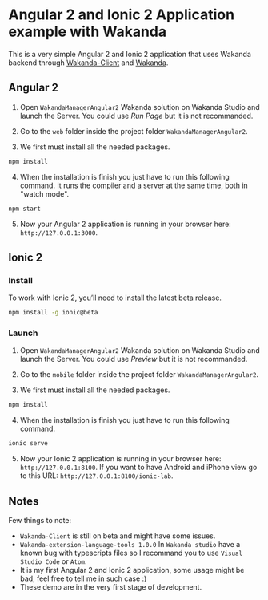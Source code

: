 # Angular 2 and Ionic 2 Application example with Wakanda

This is a very simple Angular 2 and Ionic 2 application that uses Wakanda backend through
[Wakanda-Client](https://github.com/Wakanda/wakanda-javascript-client) and [Wakanda](https://wakanda.github.io).


## Angular 2

1. Open `WakandaManagerAngular2` Wakanda solution on Wakanda Studio and launch the Server.
You could use *Run Page* but it is not recommanded.

2. Go to the `web` folder inside the project folder `WakandaManagerAngular2`.

3. We first must install all the needed packages.

 ```bash
npm install
```

4. When the installation is finish you just have to run this following command. It runs the compiler and a server at the same time, both in "watch mode".

 ```bash
npm start
```

5. Now your Angular 2 application is running in your browser here: `http://127.0.0.1:3000`.

## Ionic 2
### Install
To work with Ionic 2, you’ll need to install the latest beta release.
```bash
npm install -g ionic@beta
```

### Launch
1. Open `WakandaManagerAngular2` Wakanda solution on Wakanda Studio and launch the Server.
You could use *Preview* but it is not recommanded.

2. Go to the `mobile` folder inside the project folder `WakandaManagerAngular2`.

3. We first must install all the needed packages.

 ```bash
npm install
```

4. When the installation is finish you just have to run this following command.

 ```bash
ionic serve
```

5. Now your Ionic 2 application is running in your browser here: `http://127.0.0.1:8100`. If you want to have Android and iPhone view go to this URL: `http://127.0.0.1:8100/ionic-lab`.

## Notes

Few things to note:

- `Wakanda-Client` is still on beta and might have some issues.
- `Wakanda-extension-language-tools 1.0.0` In `Wakanda studio` have a known bug with typescripts files so I recommand you to use `Visual Studio Code` or `Atom`. 
- It is my first Angular 2 and Ionic 2 application, some usage might be bad, feel free to tell me in such case :)
- These demo are in the very first stage of development.

